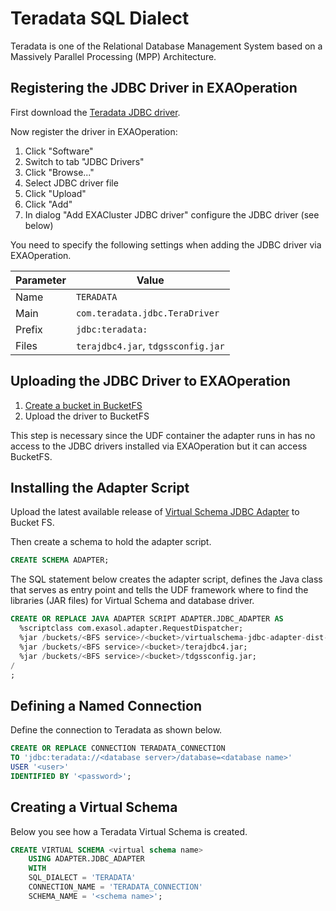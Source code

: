 # Teradata SQL Dialect

Teradata is one of the Relational Database Management System based on a Massively Parallel Processing (MPP) Architecture.

## Registering the JDBC Driver in EXAOperation

First download the [Teradata JDBC driver](https://downloads.teradata.com/download/connectivity/jdbc-driver).

Now register the driver in EXAOperation:

1. Click "Software"
1. Switch to tab "JDBC Drivers"
1. Click "Browse..."
1. Select JDBC driver file
1. Click "Upload"
1. Click "Add"
1. In dialog "Add EXACluster JDBC driver" configure the JDBC driver (see below)

You need to specify the following settings when adding the JDBC driver via EXAOperation.

| Parameter | Value                                               |
|-----------|-----------------------------------------------------|
| Name      | `TERADATA`                                          |
| Main      | `com.teradata.jdbc.TeraDriver`                      |
| Prefix    | `jdbc:teradata:`                                    |
| Files     | `terajdbc4.jar`, `tdgssconfig.jar`                  |

## Uploading the JDBC Driver to EXAOperation

1. [Create a bucket in BucketFS](https://docs.exasol.com/administration/on-premise/bucketfs/create_new_bucket_in_bucketfs_service.htm)
1. Upload the driver to BucketFS

This step is necessary since the UDF container the adapter runs in has no access to the JDBC drivers installed via EXAOperation but it can access BucketFS.

## Installing the Adapter Script

Upload the latest available release of [Virtual Schema JDBC Adapter](https://github.com/exasol/virtual-schemas/releases) to Bucket FS.

Then create a schema to hold the adapter script.

```sql
CREATE SCHEMA ADAPTER;
```

The SQL statement below creates the adapter script, defines the Java class that serves as entry point and tells the UDF framework where to find the libraries (JAR files) for Virtual Schema and database driver.

```sql
CREATE OR REPLACE JAVA ADAPTER SCRIPT ADAPTER.JDBC_ADAPTER AS
  %scriptclass com.exasol.adapter.RequestDispatcher;
  %jar /buckets/<BFS service>/<bucket>/virtualschema-jdbc-adapter-dist-2.1.1.jar;
  %jar /buckets/<BFS service>/<bucket>/terajdbc4.jar;
  %jar /buckets/<BFS service>/<bucket>/tdgssconfig.jar;
/
;
```

## Defining a Named Connection

Define the connection to Teradata as shown below. 

```sql
CREATE OR REPLACE CONNECTION TERADATA_CONNECTION
TO 'jdbc:teradata://<database server>/database=<database name>'
USER '<user>'
IDENTIFIED BY '<password>';
```

## Creating a Virtual Schema

Below you see how a Teradata Virtual Schema is created. 

```sql
CREATE VIRTUAL SCHEMA <virtual schema name>
    USING ADAPTER.JDBC_ADAPTER
    WITH
    SQL_DIALECT = 'TERADATA'
    CONNECTION_NAME = 'TERADATA_CONNECTION'
    SCHEMA_NAME = '<schema name>';
```